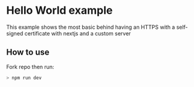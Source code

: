 # Hello World example

This example shows the most basic behind having an HTTPS with a self-signed certificate with nextjs 
and a custom server

## How to use

Fork repo then run:
```bash
> npm run dev
```

